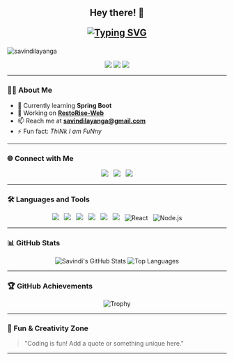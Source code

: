 <h2 align="center">
  Hey there! 👋
    <p align="center">
  <a href="https://git.io/typing-svg">
    <img src="https://readme-typing-svg.demolab.com?font=Fira+Code&size=28&pause=1000&color=7BF78A&center=true&vCenter=true&width=500&lines=I'm+Savindi+Layanga; Software+Engineer+in+Sri+Lanka" alt="Typing SVG">
  </a>
</p>
</h2>

<p align="center">
  <p align="left"> <img src="https://komarev.com/ghpvc/?username=savindilayanga&label=Profile%20views&color=0e75b6&style=flat" alt="savindilayanga" /> </p>
</p>

<p align="center">
  <img src="https://img.shields.io/badge/Developer-Funny-brightgreen">
  <img src="https://img.shields.io/github/followers/SavindiLayanga?style=social">
  <img src="https://img.shields.io/github/stars/SavindiLayanga?style=social">
</p>

---

### 👩‍💻 About Me

- 🌱 Currently learning **Spring Boot**
- 🔭 Working on **[RestoRise-Web](https://github.com/SavindiLayanga/RestoRise-Web)**
- 📫 Reach me at **[savindilayanga@gmail.com](mailto:savindilayanga@gmail.com)**
- ⚡ Fun fact: _ThiNk I am FuNny_

---

### 🌐 Connect with Me

<p align="center">
  <a href="https://linkedin.com/in/savindi-layanga-269589264" target="_blank"><img src="https://img.icons8.com/color/48/000000/linkedin.png"/></a>&nbsp;&nbsp;
  <a href="https://www.facebook.com/profile.php?id=100082799557221" target="_blank"><img src="https://img.icons8.com/color/48/000000/facebook.png"/></a>&nbsp;&nbsp;
  <a href="https://www.instagram.com/savindilayanga" target="_blank"><img src="https://img.icons8.com/color/48/000000/instagram-new.png"/></a>
</p>

---

### 🛠️ Languages and Tools

<p align="center">
  <img src="https://img.icons8.com/color/48/000000/java-coffee-cup-logo.png"/>&nbsp;&nbsp;
  <img src="https://img.icons8.com/color/48/000000/javascript.png"/>&nbsp;&nbsp;
  <img src="https://img.icons8.com/color/48/000000/html-5.png"/>&nbsp;&nbsp;
  <img src="https://img.icons8.com/color/48/000000/css3.png"/>&nbsp;&nbsp;
  <img src="https://img.icons8.com/color/48/000000/python.png"/>&nbsp;&nbsp;
  <img src="https://img.icons8.com/color/48/000000/mysql-logo.png"/>&nbsp;&nbsp;
  <img src="https://img.icons8.com/color/48/000000/react-native.png" alt="React"/>&nbsp;&nbsp;
  <img src="https://img.icons8.com/color/48/000000/nodejs.png" alt="Node.js"/>
</p>

---

### 📊 GitHub Stats

<p align="center">
  <img src="https://github-readme-stats.vercel.app/api?username=SavindiLayanga&show_icons=true&theme=radical" alt="Savindi's GitHub Stats" />
  <img src="https://github-readme-stats.vercel.app/api/top-langs/?username=SavindiLayanga&layout=compact&theme=radical" alt="Top Languages" />
</p>

---

### 🏆 GitHub Achievements

<p align="center">
  <img src="https://github-profile-trophy.vercel.app/?username=SavindiLayanga&theme=radical&column=4&margin-w=15&margin-h=15" alt="Trophy">
</p>

---

### 🧩 Fun & Creativity Zone

> "Coding is fun! Add a quote or something unique here."

---

